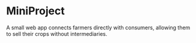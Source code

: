 # MiniProject
A small web app connects farmers directly with consumers, allowing them to sell their crops without intermediaries.
